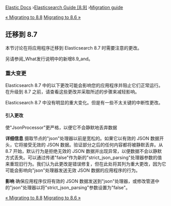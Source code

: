 

[Elastic Docs](/guide/) ›[Elasticsearch Guide [8.9]](index.md) ›[Migration
guide](breaking-changes.md)

[« Migrating to 8.8](migrating-8.8.md) [Migrating to 8.6
»](migrating-8.6.md)

## 迁移到 8.7

本节讨论在将应用程序迁移到 Elasticsearch 8.7 时需要注意的更改。

另请参阅_What发行说明中的新增8.9_and。

### 重大变更

Elasticsearch 8.7 中的以下更改可能会影响您的应用程序并阻止它们正常运行。在升级到 8.7 之前，请查看这些更改并采取所述的步骤来减轻影响。

Elasticsearch 8.7 中没有明显的重大变化。但是有一些不太关键的中断性更改。

#### 引入更改

使"JsonProcessor"更严格，以便它不会静默地丢弃数据

**详细信息** 摄取节点的"json"处理器以前是宽松的。如果它以有效的 JSON 数据开头，它将接受无效的 JSON 数据。验证部分之后的任何内容都将被静默丢弃。从 8.7 开始，默认行为是拒绝无效的 JSON 数据并出现异常，以便数据不会以静默方式丢失。可以通过传递"false"作为新的"strict_json_parsing"处理器参数的值来重现旧行为。我们认为此更改是错误修复，但在此处将其列为重大更改，因为它可能会影响向"json"处理器发送无效 JSON 数据的应用程序的行为。

**影响** 确保应用程序仅将有效的 JSON 数据发送到"json"处理器，或修改管道中的"json"处理器以将"strict_json_parsing"参数设置为"false"。

[« Migrating to 8.8](migrating-8.8.md) [Migrating to 8.6
»](migrating-8.6.md)
